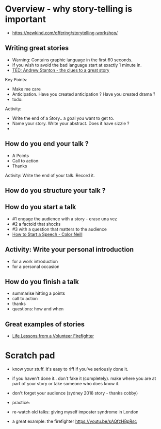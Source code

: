# Overview - why story-telling is important
- https://newkind.com/offering/storytelling-workshop/


## Writing great stories
- Warning: Contains graphic language in the first 60 seconds.
- If you wish to avoid the bad language start at exactly 1 minute in.
- [TED: Andrew Stanton - the clues to a great story](https://www.ted.com/talks/andrew_stanton_the_clues_to_a_great_story)

Key Points: 
- Make me care
- Anticipation. Have you created anticipation ? Have you created drama ? 
- todo: 

Activity: 
- Write the end of a Story.. a goal you want to get to.
- Name your story. Write your abstract. Does it have sizzle ? 
- <incomplete>

## How do you end your talk ? 
- A Points
- Call to action
- Thanks

Activity: Write the end of your talk. Record it.

## How do you structure your talk ? 
<todo> 

## How do you start a talk
- #1 engage the audience with a story - erase una vez
- #2 a factoid that shocks
- #3 with a question that matters to the audience 
- [How to Start a Speech - Color Neill](https://www.youtube.com/watch?v=w82a1FT5o88)

## Activity: Write your personal introduction
- for a work introduction
- for a personal occasion

## How do you finish a talk
- summarise hitting a points
- call to action
- thanks
- questions: how and when

## Great examples of stories
- [Life Lessons from a Volunteer Firefighter](https://www.ted.com/talks/mark_bezos_a_life_lesson_from_a_volunteer_firefighter)



# Scratch pad
- know your stuff. it's easy to riff if you've seriously done it.
- if you haven't done it.. don't fake it (completely). make where you are at part of your story or take someone who does know it.
- don't forget your audience (sydney 2018 story - thanks cobby)
- practice: 
- re-watch old talks: giving myself imposter syndrome in London

- a great example: the firefighter https://youtu.be/sAQfzHBpRsc

